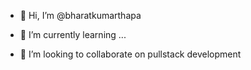 
 - 👋 Hi, I’m @bharatkumarthapa

- 🌱 I’m currently learning ...
- 💞️ I’m looking to collaborate on pullstack development
<!-- - 



You can click the Preview link to take a look at your changes.
- 👋 Hi, I’m @bharatkumarthapa
- 👀 I’m interested in you 
- 🌱 I’m currently learning ...
- 💞️ I’m looking to collaborate on 
 -->

